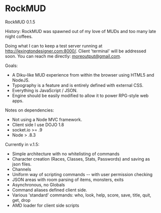 RockMUD
=======

RockMUD 0.1.5

History:
RockMUD was spawned out of my love of MUDs and too many late night coffees. 

Doing what I can to keep a test server running at http://lexingtondesigner.com:8000/. Client 'terminal' will be
addressed soon. You can reach me directly: moreoutput@gmail.com.

Goals:
* A Diku-like MUD experience from within the browser using HTML5 and NodeJS.
* Typography is a feature and is entirely defined with external CSS.
* Everything is JavaScript / JSON.
* Engine should be easily modified to allow it to power RPG-style web apps.

Notes on dependencies: 
* Not using a Node MVC framework. 
* Client side I use DOJO 1.8
* socket.io >= .9
* Node > .8.3

Currently in v.1.5:
* Simple architecture with no whitelisting of commands
* Character creation (Races, Classes, Stats, Passwords) and saving as json files.
* Channels
* Uniform way of scripting commands -- with user permission checking
* JSON areas with room parsing of items, monsters, exits
* Asynchronous, no Globals
* Command aliases defined client side.
* Various 'standard' commands: who, look, help, score, save, title, quit, get, drop
* AMD loader for client side scripts


